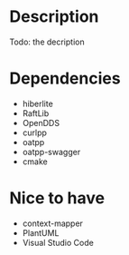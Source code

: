 # Description
Todo: the decription

# Dependencies
- hiberlite
- RaftLib
- OpenDDS
- curlpp
- oatpp 
- oatpp-swagger
- cmake

# Nice to have
- context-mapper
- PlantUML
- Visual Studio Code

